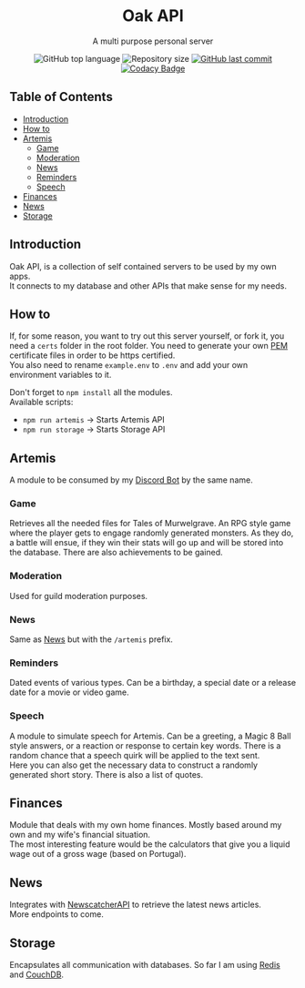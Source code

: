 <h1 align="center">
  Oak API<br>
</h1>

<p align="center">A multi purpose personal server</p>

<p align="center">
  <img alt="GitHub top language" src="https://img.shields.io/github/languages/top/JohnnyOak85/oak-server.svg">

  <img alt="Repository size" src="https://img.shields.io/github/repo-size/JohnnyOak85/oak-server.svg">

  <a href="https://github.com/JohnnyOak85/oak-server/commits/master">
    <img alt="GitHub last commit" src="https://img.shields.io/github/last-commit/JohnnyOak85/oak-server.svg">
  </a>

 <a href="https://www.codacy.com/gh/JohnnyOak85/oak-server/dashboard?utm_source=github.com&amp;utm_medium=referral&amp;utm_content=JohnnyOak85/oak-server&amp;utm_campaign=Badge_Grade">
    <img alt="Codacy Badge" src="https://app.codacy.com/project/badge/Grade/265c8b59fc5a481f8f83733eb7cd15a4" />
 </a>
</p>

## Table of Contents

-   [Introduction](#introduction)
-   [How to](#how-to)
-   [Artemis](#artemis)
    -   [Game](#game)
    -   [Moderation](#moderation)
    -   [News](#news)
    -   [Reminders](#reminders)
    -   [Speech](#speech)
-   [Finances](#finances)
-   [News](#news-1)
-   [Storage](#storage)

## Introduction

Oak API, is a collection of self contained servers to be used by my own apps.  
It connects to my database and other APIs that make sense for my needs.

## How to

If, for some reason, you want to try out this server yourself, or fork it, you need a `certs` folder in the root folder. You need to generate your own [PEM](https://www.howtogeek.com/devops/what-is-a-pem-file-and-how-do-you-use-it/) certificate files in order to be https certified.  
You also need to rename `example.env` to `.env` and add your own environment variables to it.

Don't forget to `npm install` all the modules.  
Available scripts:
- `npm run artemis` -> Starts Artemis API
- `npm run storage` -> Starts Storage API

## Artemis

A module to be consumed by my [Discord Bot](https://github.com/JohnnyOak85/artemis) by the same name.

### Game

Retrieves all the needed files for Tales of Murwelgrave. An RPG style game where the player gets to engage randomly generated monsters. As they do, a battle will ensue, if they win their stats will go up and will be stored into the database. There are also achievements to be gained.

### Moderation

Used for guild moderation purposes.

### News

Same as [News](#news) but with the `/artemis` prefix.

### Reminders

Dated events of various types. Can be a birthday, a special date or a release date for a movie or video game.

### Speech

A module to simulate speech for Artemis. Can be a greeting, a Magic 8 Ball style answers, or a reaction or response to certain key words. There is a random chance that a speech quirk will be applied to the text sent.  
Here you can also get the necessary data to construct a randomly generated short story.
There is also a list of quotes.

## Finances

Module that deals with my own home finances. Mostly based around my own and my wife's financial situation.  
The most interesting feature would be the calculators that give you a liquid wage out of a gross wage (based on Portugal).

## News

Integrates with [NewscatcherAPI](https://newscatcherapi.com/) to retrieve the latest news articles.  
More endpoints to come.

## Storage

Encapsulates all communication with databases. So far I am using [Redis](https://redis.io/) and [CouchDB](https://couchdb.apache.org/).
